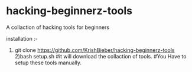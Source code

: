# hacking-beginnerz-tools
A collaction of hacking tools for beginners

installation :-
1) git clone https://github.com/KrishBieber/hacking-beginnerz-tools
2)bash setup.sh
#it will download the collaction of tools. 
#You Have to setup these tools manually.

